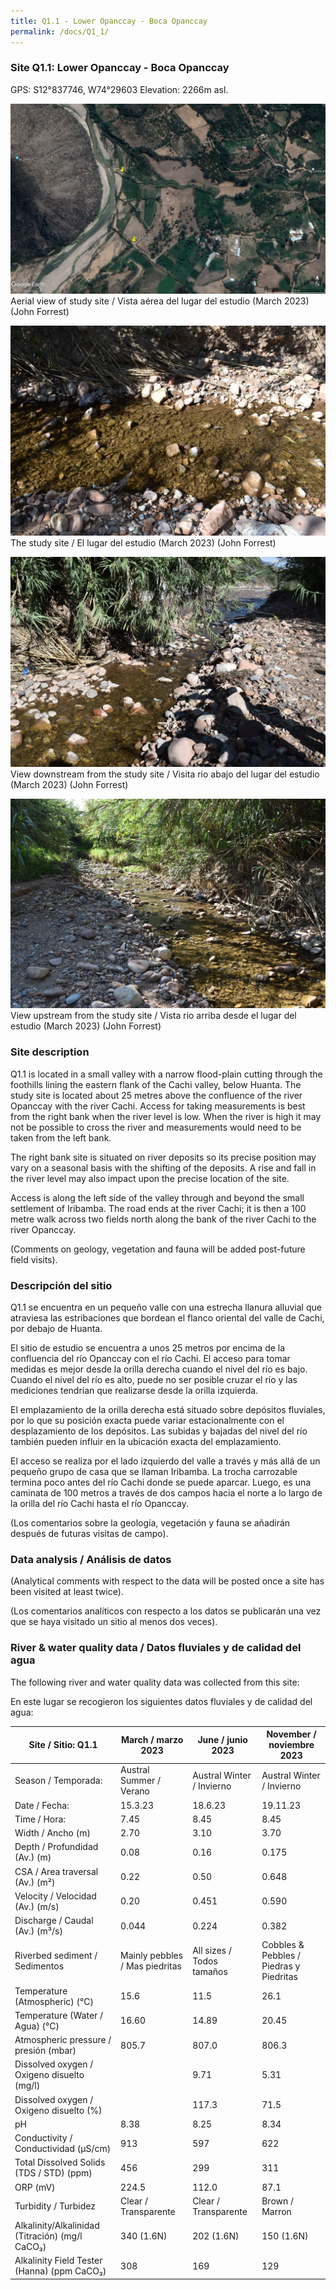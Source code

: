 ```yaml
---
title: Q1.1 - Lower Opanccay - Boca Opanccay
permalink: /docs/Q1_1/
---
```



### Site Q1.1: Lower Opanccay - Boca Opanccay

GPS: S12°837746, W74°29603
Elevation: 2266m asl.


![Q1.1](/assets/sites/Q1.1.jpg)
Aerial view of study site / Vista aérea del lugar del estudio (March 2023) (John Forrest)


![Q1.1site](/assets/sites/Q1.1site.jpg)
The study site / El lugar del estudio (March 2023) (John Forrest)


![Q1.1downstream](/assets/sites/Q1.1downstream.jpg)
View downstream from the study site / Visita rio abajo del lugar del estudio (March 2023) (John Forrest)


![Q1.1upstream](/assets/sites/Q1.1upstream.jpg)
View upstream from the study site / Vista rio arriba desde el lugar del estudio (March 2023) (John Forrest)


### Site description

Q1.1 is located in a small valley with a narrow flood-plain cutting through the foothills lining the eastern flank of the Cachi valley, below Huanta. The study site is located about 25 metres above the confluence of the river Opanccay with the river Cachi. Access for taking measurements is best from the right bank when the river level is low. When the river is high it may not be possible to cross the river and measurements would need to be taken from the left bank. 

The right bank site is situated on river deposits so its precise position may vary on a seasonal basis with the shifting of the deposits. A rise and fall in the river level may also impact upon the precise location of the site.

Access is along the left side of the valley through and beyond the small settlement of Iribamba. The road ends at the river Cachi; it is then a 100 metre walk across two fields north along the bank of the river Cachi to the river Opanccay.

(Comments on geology, vegetation and fauna will be added post-future field visits).

### Descripción del sitio

Q1.1 se encuentra en un pequeño valle con una estrecha llanura alluvial que atraviesa las estribaciones que bordean el flanco oriental del valle de Cachi, por debajo de Huanta. 

El sitio de estudio se encuentra a unos 25 metros por encima de la confluencia del río Opanccay con el río Cachi. El acceso para tomar medidas es mejor desde la orilla derecha cuando el nivel del río es bajo. Cuando el nivel del río es alto, puede no ser posible cruzar el río y las mediciones tendrían que realizarse desde la orilla izquierda. 

El emplazamiento de la orilla derecha está situado sobre depósitos fluviales, por lo que su posición exacta puede variar estacionalmente con el desplazamiento de los depósitos. Las subidas y bajadas del nivel del río también pueden influir en la ubicación exacta del emplazamiento.

El acceso se realiza por el lado izquierdo del valle a través y más allá de un pequeño grupo de casa que se llaman Iribamba. La trocha carrozable termina poco antes del río Cachi donde se puede aparcar. Luego, es una caminata de 100 metros a través de dos campos hacia el norte a lo largo de la orilla del río Cachi hasta el río Opanccay.

(Los comentarios sobre la geología, vegetación y fauna se añadirán después de futuras visitas de campo).


### Data analysis / Análisis de datos

(Analytical comments with respect to the data will be posted once a site has been visited at least twice).

(Los comentarios analíticos con respecto a los datos se publicarán una vez que se haya visitado un sitio al menos dos veces).


### River & water quality data / Datos fluviales y de calidad del agua

The following river and water quality data was collected from this site:

En este lugar se recogieron los siguientes datos fluviales y de calidad del agua:

|     Site / Sitio: Q1.1                                   |     March / marzo 2023                |     June / junio 2023            |     November / noviembre 2023                  |
|----------------------------------------------------------|---------------------------------------|----------------------------------|------------------------------------------------|
|     Season / Temporada:                                  |     Austral Summer / Verano           |     Austral Winter / Invierno    |     Austral Winter / Invierno                  |
|     Date / Fecha:                                        |     15.3.23                           |     18.6.23                      |     19.11.23                                   |
|     Time / Hora:                                         |     7.45                              |     8.45                         |     8.45                                       |
|     Width / Ancho (m)                                    |     2.70                              |     3.10                         |     3.70                                       |
|     Depth / Profundidad (Av.) (m)                        |     0.08                              |     0.16                         |     0.175                                      |
|     CSA / Area traversal (Av.) (m²)                      |     0.22                              |     0.50                         |     0.648                                      |
|     Velocity / Velocidad (Av.) (m/s)                     |     0.20                              |     0.451                        |     0.590                                      |
|     Discharge / Caudal (Av.) (m³/s)                      |     0.044                             |     0.224                        |     0.382                                      |
|     Riverbed sediment / Sedimentos                       |     Mainly pebbles / Mas piedritas    |     All sizes / Todos tamaños    |     Cobbles & Pebbles / Piedras y Piedritas    |
|     Temperature (Atmospheric) (°C)                       |     15.6                              |     11.5                         |     26.1                                       |
|     Temperature (Water / Agua) (°C)                      |     16.60                             |     14.89                        |     20.45                                      |
|     Atmospheric pressure / presión (mbar)                |     805.7                             |     807.0                        |     806.3                                      |
|     Dissolved oxygen /  Oxigeno disuelto (mg/l)          |                                       |     9.71                         |     5.31                                       |
|     Dissolved oxygen / Oxigeno disuelto (%)              |                                       |     117.3                        |     71.5                                       |
|     pH                                                   |     8.38                              |     8.25                         |     8.34                                       |
|     Conductivity / Conductividad (µS/cm)                 |     913                               |     597                          |     622                                        |
|     Total Dissolved Solids (TDS / STD)  (ppm)            |     456                               |     299                          |     311                                        |
|     ORP (mV)                                             |     224.5                             |     112.0                        |     87.1                                       |
|     Turbidity / Turbidez                                 |     Clear / Transparente              |     Clear / Transparente         |     Brown / Marron                             |
|     Alkalinity/Alkalinidad (Titración) (mg/l CaCO₃)      |     340 (1.6N)                        |     202 (1.6N)                   |     150 (1.6N)                                 |
|     Alkalinity Field Tester (Hanna) (ppm CaCO₃)          |     308                               |     169                          |     129                                        |


